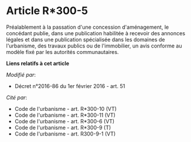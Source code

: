 # Article R*300-5

Préalablement à la passation d'une concession d'aménagement, le concédant publie, dans une publication habilitée à recevoir
des annonces légales et dans une publication spécialisée dans les domaines de l'urbanisme, des travaux publics ou de
l'immobilier, un avis conforme au modèle fixé par les autorités communautaires.

**Liens relatifs à cet article**

_Modifié par_:

  - Décret n°2016-86 du 1er février 2016 - art. 51

_Cité par_:

  - Code de l'urbanisme - art. R*300-10 (VT)
  - Code de l'urbanisme - art. R*300-11 (VT)
  - Code de l'urbanisme - art. R*300-6 (VT)
  - Code de l'urbanisme - art. R*300-9 (T)
  - Code de l'urbanisme - art. R300-9-1 (VT)
